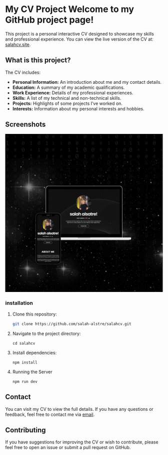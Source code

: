 # My CV Project Welcome to my GitHub project page!

This project is a personal interactive CV designed to showcase my skills and professional experience. You can view the live version of the CV at: [salahcv.site](https://salahcv.site).
## What is this project?

The CV includes:

- **Personal Information:** An introduction about me and my contact details.
- **Education:** A summary of my academic qualifications.
- **Work Experience:** Details of my professional experiences.
- **Skills:** A list of my technical and non-technical skills.
- **Projects:** Highlights of some projects I’ve worked on.
- **Interests:** Information about my personal interests and hobbies.

## Screenshots

![CV Image](https://github.com/salah-alstre/salahcv/blob/main/public/cvsalah.jpg?raw=true)


### installation 

1. Clone this repository:
   ```bash
   git clone https://github.com/salah-alstre/salahcv.git

2. Navigate to the project directory:

       cd salahcv

3. Install dependencies:

       npm install

4. Running the Server


       npm run dev 


## Contact
You can visit my CV to view the full details. If you have any questions or feedback, feel free to contact me via [email](mailto:error.salah59@gmail.com).


## Contributing

If you have suggestions for improving the CV or wish to contribute, please feel free to open an issue or submit a pull request on GitHub.
